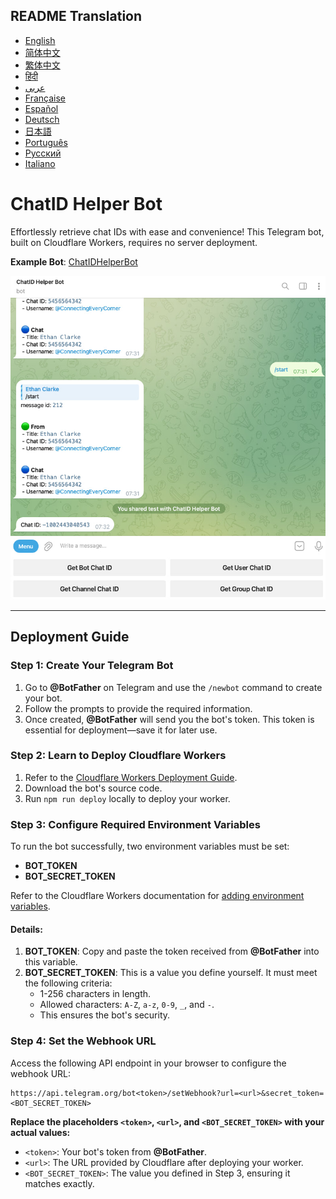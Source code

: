 ## README Translation
- [English](README.md)
- [简体中文](README.zh-CN.md)
- [繁体中文](README.zh-TW.md)
- [हिंदी](README.hi.md)
- [عربى](README.ar.md)
- [Française](README.fr.md)
- [Español](README.es.md)
- [Deutsch](README.de.md)
- [日本語](README.ja.md)
- [Português](README.pt.md)
- [Русский](README.ru.md)
- [Italiano](README.it.md)

# ChatID Helper Bot  
Effortlessly retrieve chat IDs with ease and convenience! This Telegram bot, built on Cloudflare Workers, requires no server deployment.  

**Example Bot**: [ChatIDHelperBot](https://t.me/ChatIDHelperBot)

![screenshot](https://raw.githubusercontent.com/CECEthanClarke/get-chatid-bot-cf-worker/refs/heads/main/other/screenshot.jpg)

---

## Deployment Guide  

### Step 1: Create Your Telegram Bot  
1. Go to **@BotFather** on Telegram and use the `/newbot` command to create your bot.  
2. Follow the prompts to provide the required information.  
3. Once created, **@BotFather** will send you the bot's token. This token is essential for deployment—save it for later use.  

### Step 2: Learn to Deploy Cloudflare Workers  
1. Refer to the [Cloudflare Workers Deployment Guide](https://developers.cloudflare.com/workers/get-started/guide/).  
2. Download the bot's source code.  
3. Run `npm run deploy` locally to deploy your worker.  

### Step 3: Configure Required Environment Variables  
To run the bot successfully, two environment variables must be set:  
- **BOT_TOKEN**  
- **BOT_SECRET_TOKEN**  

Refer to the Cloudflare Workers documentation for [adding environment variables](https://developers.cloudflare.com/workers/configuration/environment-variables/#add-environment-variables-via-the-dashboard).  

#### Details:  
1. **BOT_TOKEN**: Copy and paste the token received from **@BotFather** into this variable.  
2. **BOT_SECRET_TOKEN**: This is a value you define yourself. It must meet the following criteria:  
   - 1-256 characters in length.  
   - Allowed characters: `A-Z`, `a-z`, `0-9`, `_`, and `-`.  
   - This ensures the bot's security.  

### Step 4: Set the Webhook URL  
Access the following API endpoint in your browser to configure the webhook URL:  

```
https://api.telegram.org/bot<token>/setWebhook?url=<url>&secret_token=<BOT_SECRET_TOKEN>
```

**Replace the placeholders `<token>`, `<url>`, and `<BOT_SECRET_TOKEN>` with your actual values:**  
- `<token>`: Your bot's token from **@BotFather**.  
- `<url>`: The URL provided by Cloudflare after deploying your worker.  
- `<BOT_SECRET_TOKEN>`: The value you defined in Step 3, ensuring it matches exactly.  